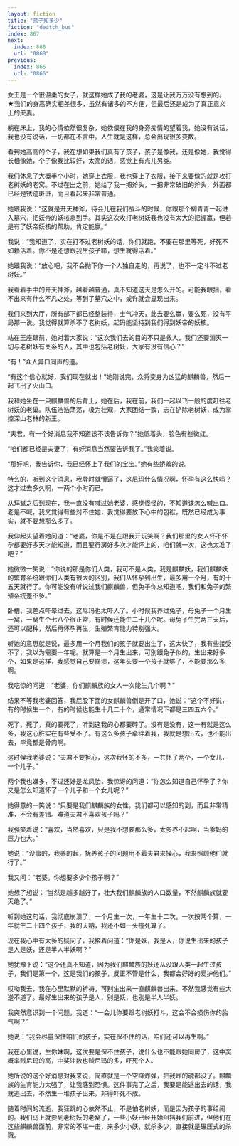 ```yaml
---
layout: fiction
title: "孩子知多少"
fiction: "deatch_bus"
index: 867
next:
  index: 868
  url: "0868"
previous:
  index: 866
  url: "0866"
---
```

女王是一个很温柔的女子，就这样她成了我的老婆，这是让我万万没有想到的。★我们的身高确实相差很多，虽然有诸多的不方便，但最后还是成为了真正意义上的夫妻。

躺在床上，我的心情依然很复杂，她依偎在我的身旁痴情的望着我，她没有说话，我也没有说话，一切都在不言中。人生就是这样，总会出现很多变数。

看到她高高的个子，我在想如果我们真有了孩子，孩子是像我，还是像她，我觉得长相像她，个子像我比较好，太高的话，感觉上有点儿另类。

我们休息了大概半个小时，她穿上衣服，我也穿上了衣服，接下来要做的就是攻打老树妖的老窝。不过在出之前，她给了我一把斧头，一把非常破旧的斧头，外面都已经是锈迹斑斑，而且看起来非常普通。

她跟我说：“这就是开天神斧，待会儿在我们战斗的时候，你跟那个柳青青一起进入墓穴，把妖帝的妖核拿到手。其实这次攻打老树妖我也没有太大的把握赢，但若是有了妖帝妖核的帮助，肯定能赢。”

我说：“我知道了，实在打不过老树妖的话，你们就跑，不要在那里等死，好死不如赖活着。你不是还想跟我生孩子嘛，想生就得活着。”

她跟我说：“放心吧，我不会抛下你一个人独自走的，再说了，也不一定斗不过老树妖。”

我看着手中的开天神斧，越看越普通，真不知道这天是怎么开的。可能我眼拙，看不出来有什么不凡之处，等到了墓穴之中，或许就会显现出来。

我们来到大厅，所有部下都已经整装待，士气冲天，此去要么赢，要么死，没有平局那一说。我觉得就算杀不了老树妖，起码能坚持到我们得到妖帝的妖核。

站在王座跟前，她对着大家说：“这次我们去的目的不只是救人，我们还要消灭一切与老树妖有关系的人，其中也包括老树妖，大家有没有信心？”

“有！”众人异口同声的道。

“有这个信心就好，我们现在就出！”她刚说完，众将变身为凶猛的麒麟兽，然后一起飞出了火山口。

我和她坐在一只麒麟兽的后背上，她在后，我在前，我们一起以飞一般的度赶往老树妖的老巢。队伍浩浩荡荡，极为壮观，大家团结一致，志在铲除老树妖，成为掌控深山老林的新王。

“夫君，有一个好消息我不知道该不该告诉你？”她低着头，脸色有些微红。

“咱们都已经是夫妻了，有好消息当然要告诉我了。”我笑着说。

“那好吧，我告诉你，我已经怀上了我们的宝宝。”她有些娇羞的说。

特么的，听到这个消息，我登时就懵逼了，这尼玛什么情况啊，怀孕有这么快吗？这才过去多久啊，一两个小时而已。

从拜堂之后到现在，我一直没有喊过她老婆，感觉怪怪的，不知道该怎么喊出口。老是不喊，我又觉得有些对不住她，我觉得要放下心中的包袱，既然已经成为事实，就不要想那么多了。

我仰起头望着她问道：“老婆，你是不是在跟我开玩笑啊？我们那里的女人怀不怀孕都要好多天才能知道，而且要行房好多次才能怀上的，咱们就一次，这也太准了吧？”

她微微一笑说：“你说的那是你们人类，我可不是人类，我是麒麟妖，我们麒麟妖的繁育系统跟你们人类有很大的区别，我们从怀孕到出生，最多用一个月，有的十五天就行了。你可能没有听说过我们麒麟兽，但兔子你总知道吧，我们和兔子的繁殖系统差不多。”

卧槽，我差点吓晕过去，这尼玛也太吓人了。小时候我养过兔子，母兔子一个月生一窝，一窝生个七八个很正常，有时候还能生二十几个呢。母兔子生完两三天后，还可以配种，然后再怀孕再生，生殖繁育能力特别强大。

听她的意思就是说，最多用一个月我们的孩子就要出生了，这太快了，我有些接受不了，我以为需要一年呢。就算是一个月生出来，可别跟兔子似的，生出来好多个，如果是这样，我感觉自己要崩溃，这年头要一个孩子就够了，不能要那么多啊。

我吃惊的问道：“老婆，你们麒麟族的女人一次能生几个啊？”

结果不等我老婆回答，我屁股下面的女麒麟兽倒是开了口，她说：“这个不好说，有的时候生一个，有的时候也能生十几二十个，通常情况下都是三四五六个。”

死了，死了，真的要死了，听到这我的心都要碎了。没有是没有，这一有就是这么多，我这心脏实在有些受不了。有这么多孩子牵绊着我，我就是想出去，也不能出去，毕竟都是骨肉啊。

这时候我老婆说：“夫君不要担心，这次我怀的不多，一共怀了两个，一个女儿，一个儿子。”

两个我也嫌多，不过还好是龙凤胎，我惊讶的问道：“你怎么知道自己怀孕了？你又是怎么知道怀了一个儿子和一个女儿呢？”

她得意的一笑说：“只要是我们麒麟族的女性，我们都可以感知的到，而且非常精准，不会有差错。难道夫君不喜欢孩子吗？”

我强笑着说：“喜欢，当然喜欢，只是我不想要那么多，太多养不起啊，当爹妈的压力也大。”

她说：“没事的，我养的起，抚养孩子的问题用不着夫君来操心，我来照顾他们就行了。”

我又问：“老婆，你想要多少个孩子啊？”

她想了想说：“当然是越多越好了，壮大我们麒麟族的人口数量，不然麒麟族就要灭绝了。”

听到她这句话，我彻底崩溃了，一个月生一次，一年生十二次，一次按两个算，一年就生二十四个孩子，我的天呐，我还不如一头撞死算了。

现在我心中有太多的疑问了，我接着问道：“你是妖，我是人，你说生出来的孩子是人是妖，还是半人半妖啊？”

她犹豫下说：“这个还真不知道，因为我们麒麟族的妖还从没跟人类一起生过孩子，我们是第一个，这是我们的孩子，反正不管是什么，我都会好好的爱护他们。”

哎呦我去，我在心里默默的祈祷，可别生出来一直麒麟兽出来，不然我感觉有些大逆不道了。最好生出来的孩子是人，别是妖，也别是半人半妖。

我突然意识到一个问题，我道：“一会儿你要跟老树妖打斗，这会不会损伤你的胎气啊？”

她说：“我会尽量保住咱们的孩子，实在保不住的话，咱们还可以再生啊。”

我在心里说，生你妹啊，这次要是保不住孩子，说什么也不能跟她同房了，这中奖概率贼尼玛的高，中奖注数也贼尼玛的多，吓死个人。

她所说的这个好消息对我来说，简直就是一个空降炸弹，把我炸的魂都没了。麒麟族的生育能力太强了，让我感到恐惧。这件事完了之后，我要是能逃出去的话，我就逃出去，不然生一堆孩子出来，非得吓死不成。

随着时间的流逝，我狂跳的心依然不止，不是怕老树妖，而是因为孩子的事给闹的。我们马上就要到老树妖的老窝了，一些小妖已经开始阻挡我们前进，但他们在这些麒麟兽面前，非常的不堪一击，来多少小妖，就杀多少，直接就是碾压式的杀戮。